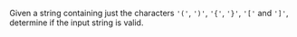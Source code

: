 Given a string containing just the characters `'('`, `')'`, `'{'`, `'}'`, `'['` and `']'`, determine if the input string is valid.

